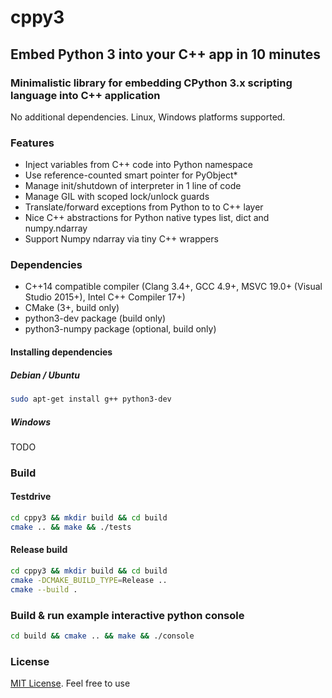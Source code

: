 # cppy3

## Embed Python 3 into your C++ app in 10 minutes

### Minimalistic library for embedding CPython 3.x scripting language into C++ application

No additional dependencies. Linux, Windows platforms supported.

### Features

* Inject variables from C++ code into Python namespace
* Use reference-counted smart pointer for PyObject*
* Manage init/shutdown of interpreter in 1 line of code
* Manage GIL with scoped lock/unlock guards
* Translate/forward exceptions from Python to to C++ layer
* Nice C++ abstractions for Python native types list, dict and numpy.ndarray
* Support Numpy ndarray via tiny C++ wrappers

### Dependencies

* C++14 compatible compiler (Clang 3.4+, GCC 4.9+, MSVC 19.0+ (Visual Studio 2015+), Intel C++ Compiler 17+)
* CMake (3+, build only)
* python3-dev package (build only)
* python3-numpy package (optional, build only)

#### Installing dependencies

##### Debian / Ubuntu

```bash
sudo apt-get install g++ python3-dev
```

##### Windows

TODO

### Build

#### Testdrive

```bash
cd cppy3 && mkdir build && cd build
cmake .. && make && ./tests
```

#### Release build

```bash
cd cppy3 && mkdir build && cd build
cmake -DCMAKE_BUILD_TYPE=Release ..
cmake --build .
```

### Build & run example interactive python console

```bash
cd build && cmake .. && make && ./console
```

### License

[MIT License](LICENSE). Feel free to use
